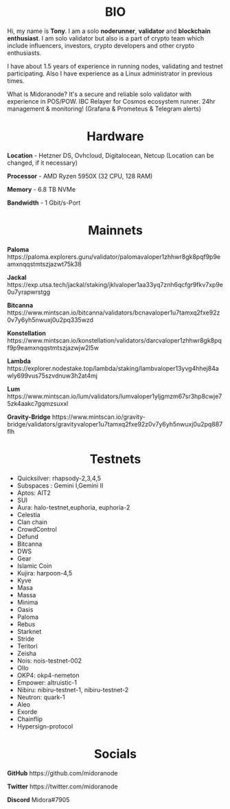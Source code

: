 <h1 align="center">BIO</h1>
<p>Hi, my name is <b>Tony</b>. I am a solo <b>noderunner</b>, <b>validator</b> and <b>blockchain enthusiast</b>. I am solo validator but also is a part of crypto team which include influencers, investors, crypto developers and other crypto enthusiasts.</p>

<p>I have  about 1.5 years of experience in running nodes, validating and testnet participating. Also I have experience as a Linux administrator in previous times. </p>

<p>What is Midoranode? It's a secure and reliable solo validator with experience in POS/POW. IBC Relayer for Cosmos ecosystem runner. 24hr management & monitoring! (Grafana & Prometeus & Telegram alerts)</p>

<h1 align="center">Hardware</h1>
<p><b>Location</b> - Hetzner DS, Ovhcloud, Digitalocean, Netcup (Location can be changed, if it necessary)</p> 

<p><b>Processor</b> - AMD Ryzen 5950X (32 CPU, 128 RAM)</p>

<p><b>Memory</b> - 6.8 TB NVMe</p>

<p><b>Bandwidth</b> - 1 Gbit/s-Port</p>

<h1 align="center">Mainnets</h1>

<p><b>Paloma</b> https://paloma.explorers.guru/validator/palomavaloper1zhhwr8gk8pqf9p9eamxnqqstmtszjazwt75k38</P>

<p><b>Jackal</b> https://exp.utsa.tech/jackal/staking/jklvaloper1aa33yq7znh6qcfgr9fkv7xp9e0u7yrapwrstgg</P>

<p><b>Bitcanna</b> https://www.mintscan.io/bitcanna/validators/bcnavaloper1u7tamxq2fxe92z0v7y6yh5nwuxj0u2pq335wzd</P>

<p><b>Konstellation</b> https://www.mintscan.io/konstellation/validators/darcvaloper1zhhwr8gk8pqf9p9eamxnqqstmtszjazwjw2l5w</p>

<p><b>Lambda</b> https://explorer.nodestake.top/lambda/staking/lambvaloper13yvg4hhej84awly699vus75szvdnuw3h2at4mj</P>

<p><b>Lum</b> https://www.mintscan.io/lum/validators/lumvaloper1yljgmzm67sr3hp8cwje75zk4aakc7gqmzsuxxl</P>

<p><b>Gravity-Bridge</b> https://www.mintscan.io/gravity-bridge/validators/gravityvaloper1u7tamxq2fxe92z0v7y6yh5nwuxj0u2pq887flh</P>

<h1 align="center">Testnets</h1>
<ul>
 <li>Quicksilver: rhapsody-2,3,4,5 </li>
 <li>Subspaces : Gemini I,Gemini II </li>
 <li>Aptos: AIT2 </li>
 <li>SUI <l/i>
 <li>Aura: halo-testnet,euphoria, euphoria-2 </li>
 <li>Celestia </li>
 <li>Clan chain </li>
 <li>CrowdControl </li>
 <li>Defund </li>
 <li>Bitcanna </li>
 <li>DWS </li>
 <li>Gear </li>
 <li>Islamic Coin </li>
 <li>Kujira: harpoon-4,5 </li>
 <li>Kyve </li>
 <li>Masa </li>
 <li>Massa </li>
 <li>Minima </li>
 <li>Oasis </li>
 <li>Paloma </li>
 <li>Rebus </li>
 <li>Starknet </li>
 <li>Stride </li>
 <li>Teritori </li>
 <li>Zeisha </li>
 <li>Nois: nois-testnet-002 </li>
 <li>Ollo </li>
 <li>OKP4: okp4-nemeton </li>
 <li>Empower: altruistic-1 </li>
 <li>Nibiru: nibiru-testnet-1, nibiru-testnet-2 </li>
 <li>Neutron: quark-1 </li>
 <li>Aleo </li>
 <li>Exorde </li>
 <li>Chainflip </li>
 <li>Hypersign-protocol </li>
</ul>

<h1 align="center">Socials</h1>

<p><b>GitHub</b> https://github.com/midoranode</p>

<p><b>Twitter</b> https://twitter.com/midoranode</p>

<p><b>Discord</b> Midora#7905</p>






 
 
